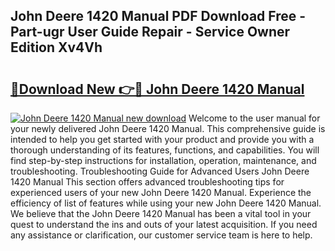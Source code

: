 ## John Deere 1420 Manual PDF Download Free - Part-ugr User Guide Repair - Service Owner Edition Xv4Vh

# <h2><a href="http://bc90219.oget.top/?id=John+Deere+1420+Manual">🔗Download New 👉🔴 John Deere 1420 Manual</a></h2>

[![John Deere 1420 Manual new download](https://i.imgur.com/5g1atiW.png)](http://bc90219.oget.top/?id=John+Deere+1420+Manual)
Welcome to the user manual for your newly delivered John Deere 1420 Manual. This comprehensive guide is intended to help you get started with your product and provide you with a thorough understanding of its features, functions, and capabilities. You will find step-by-step instructions for installation, operation, maintenance, and troubleshooting. Troubleshooting Guide for Advanced Users John Deere 1420 Manual This section offers advanced troubleshooting tips for experienced users of your new John Deere 1420 Manual. Experience the efficiency of list of features while using your new John Deere 1420 Manual. We believe that the John Deere 1420 Manual has been a vital tool in your quest to understand the ins and outs of your latest acquisition. If you need any assistance or clarification, our customer service team is here to help.
